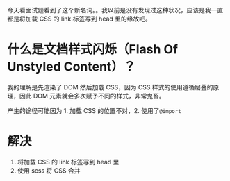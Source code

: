 今天看面试题看到了这个新名词。。我以前是没有发现过这种状况，应该是我一直都是将加载 CSS 的 link 标签写到 head 里的缘故吧。

# 什么是文档样式闪烁（Flash Of Unstyled Content）？

我的理解是先渲染了 DOM 然后加载 CSS，因为 CSS 样式的使用遵循层叠的原理，因此 DOM 元素就会多次赋予不同的样式，非常鬼畜。

产生的途径可能因为 1. 加载 CSS 的位置不对，2. 使用了`@import`

# 解决

1.  将加载 CSS 的 link 标签写到 head 里
2.  使用 scss 将 CSS 合并
